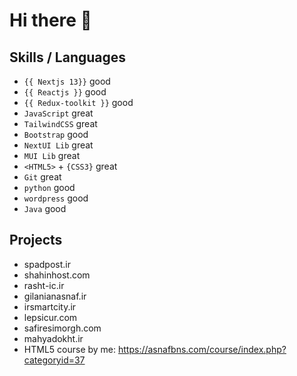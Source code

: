 # Hi there 👋


## Skills / Languages

- `{{ Nextjs 13}}` good
- `{{ Reactjs }}` good
- `{{ Redux-toolkit }}` good
- `JavaScript` great
- `TailwindCSS` great
- `Bootstrap` good
- `NextUI Lib` great
- `MUI Lib` great
- `<HTML5>` + `{CSS3}` great
- `Git` great
- `python` good
- `wordpress` good
- `Java` good




## Projects
- spadpost.ir
- shahinhost.com
- rasht-ic.ir
- gilanianasnaf.ir
- irsmartcity.ir
- lepsicur.com
- safiresimorgh.com
- mahyadokht.ir
- HTML5 course by me: https://asnafbns.com/course/index.php?categoryid=37
